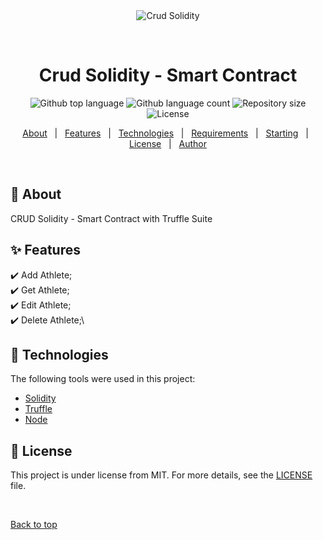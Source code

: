 <div align="center" id="top"> 
  <img src="./.github/app.gif" alt="Crud Solidity" />

  &#xa0;

  <!-- <a href="https://crudsolidity.netlify.app">Demo</a> -->
</div>

<h1 align="center">Crud Solidity - Smart Contract</h1>

<p align="center">
  <img alt="Github top language" src="https://img.shields.io/github/languages/top/gabrielthome/crud-solidity?color=56BEB8">

  <img alt="Github language count" src="https://img.shields.io/github/languages/count/gabrielthome/crud-solidity?color=56BEB8">

  <img alt="Repository size" src="https://img.shields.io/github/repo-size/gabrielthome/crud-solidity?color=56BEB8">

  <img alt="License" src="https://img.shields.io/github/license/gabrielthome/crud-solidity?color=56BEB8">
</p>

<p align="center">
  <a href="#dart-about">About</a> &#xa0; | &#xa0; 
  <a href="#sparkles-features">Features</a> &#xa0; | &#xa0;
  <a href="#rocket-technologies">Technologies</a> &#xa0; | &#xa0;
  <a href="#white_check_mark-requirements">Requirements</a> &#xa0; | &#xa0;
  <a href="#checkered_flag-starting">Starting</a> &#xa0; | &#xa0;
  <a href="#memo-license">License</a> &#xa0; | &#xa0;
  <a href="https://github.com/{{YOUR_GITHUB_USERNAME}}" target="_blank">Author</a>
</p>

<br>

## :dart: About ##

CRUD Solidity - Smart Contract with Truffle Suite

## :sparkles: Features ##

:heavy_check_mark: Add Athlete;\
:heavy_check_mark: Get Athlete;\
:heavy_check_mark: Edit Athlete;\
:heavy_check_mark: Delete Athlete;\

## :rocket: Technologies ##

The following tools were used in this project:

- [Solidity](https://soliditylang.org/)
- [Truffle](https://trufflesuite.com/)
- [Node](https://nodejs.org/en/)

## :memo: License ##

This project is under license from MIT. For more details, see the [LICENSE](LICENSE.md) file.


&#xa0;

<a href="#top">Back to top</a>
